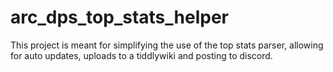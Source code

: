# arc_dps_top_stats_helper
 This project is meant for simplifying the use of the top stats parser, allowing for auto updates, uploads to a tiddlywiki and posting to discord.
